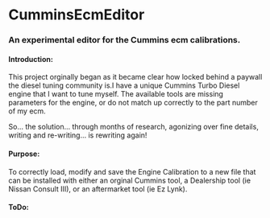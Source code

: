 <h1>CumminsEcmEditor</h1>
<h3> An experimental editor for the Cummins ecm calibrations. </h3>

<h4>Introduction:</h4>

This project orginally began as it became clear how locked behind a paywall the diesel tuning community is.I have a unique Cummins Turbo Diesel engine that I want to tune myself.  The available tools are missing
parameters for the engine, or do not match up correctly to the part number of my ecm.

So... the solution... through months of research, agonizing over fine details, writing and re-writing...
is rewriting again!

<h4>Purpose:</h4>

To correctly load, modify and save the Engine Calibration to a new file that can be installed with either
an orginal Cummins tool, a Dealership tool (ie Nissan Consult III), or an aftermarket tool (ie Ez Lynk).



<h4>ToDo:</h4>
	
